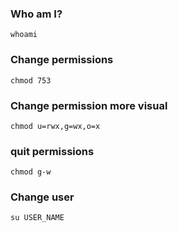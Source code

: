 ### Who am I?

```
whoami
```

### Change permissions

```
chmod 753
```

### Change permission more visual

```
chmod u=rwx,g=wx,o=x
```

### quit permissions

```
chmod g-w
```

### Change user

```
su USER_NAME
```
